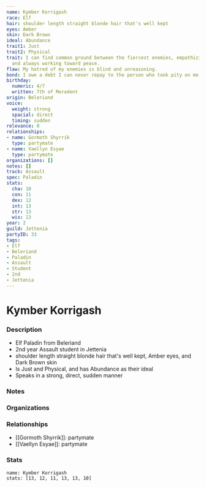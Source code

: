 ```yaml
---
name: Kymber Korrigash
race: Elf
hair: shoulder length straight blonde hair that's well kept
eyes: Amber
skin: Dark Brown
ideal: Abundance
trait1: Just
trait2: Physical
trait: I can find common ground between the fiercest enemies, empathizing with them
  and always working toward peace.
flaw: My hatred of my enemies is blind and unreasoning.
bond: I owe a debt I can never repay to the person who took pity on me.
birthday:
  numeric: 4/7
  written: 7th of Moradent
origin: Beleriand
voice:
  weight: strong
  spacial: direct
  timing: sudden
relevance: 0
relationships:
- name: Gormoth Shyrrik
  type: partymate
- name: Vaellyn Esyae
  type: partymate
organizations: []
notes: []
track: Assault
spec: Paladin
stats:
  cha: 10
  con: 11
  dex: 12
  int: 13
  str: 13
  wis: 13
year: 2
guild: Jettenia
partyID: 33
tags:
- Elf
- Beleriand
- Paladin
- Assault
- Student
- 2nd
- Jettenia
---
```

# Kymber Korrigash
### Description
- Elf Paladin from Beleriand
- 2nd year Assault student in Jettenia
- shoulder length straight blonde hair that's well kept, Amber eyes, and Dark Brown skin
- Is Just and Physical, and has Abundance as their ideal
- Speaks in a strong, direct, sudden manner

### Notes

### Organizations

### Relationships
- [[Gormoth Shyrrik]]: partymate
- [[Vaellyn Esyae]]: partymate

### Stats
```statblock
name: Kymber Korrigash
stats: [13, 12, 11, 13, 13, 10]
```
